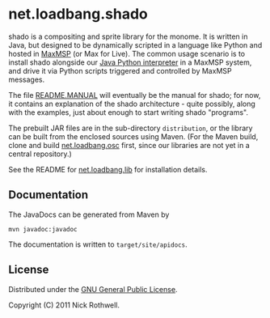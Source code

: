 # net.loadbang.shado

shado is a compositing and sprite library for the monome. It is
written in Java, but designed to be dynamically scripted in a language
like Python and hosted in [MaxMSP][max] (or Max for Live). The common
usage scenario is to install shado alongside our [Java Python
interpreter][jython] in a MaxMSP system, and drive it via Python scripts
triggered and controlled by MaxMSP messages.

The file [README.MANUAL][manual] will eventually be the manual for
shado; for now, it contains an explanation of the shado architecture -
quite possibly, along with the examples, just about enough to start
writing shado "programs".

The prebuilt JAR files are in the sub-directory `distribution`, or the
library can be built from the enclosed sources using Maven. (For the
Maven build, clone and build [net.loadbang.osc][osc] first, since our
libraries are not yet in a central repository.)

See the README for [net.loadbang.lib][lib] for installation details.

## Documentation

The JavaDocs can be generated from Maven by

	mvn javadoc:javadoc

The documentation is written to `target/site/apidocs`.

## License

Distributed under the [GNU General Public License][gpl].

Copyright (C) 2011 Nick Rothwell.

[max]: http://cycling74.com/products/max/
[jython]: https://github.com/cassiel/net.loadbang.jython
[lib]: https://github.com/cassiel/net.loadbang.lib
[manual]: https://github.com/cassiel/net.loadbang.shado/blob/master/README.MANUAL.md
[osc]: https://github.com/cassiel/net.loadbang.osc
[gpl]: http://www.gnu.org/copyleft/gpl.html
